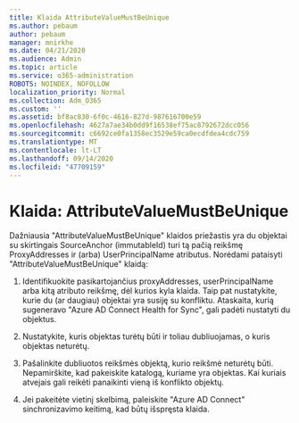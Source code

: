 ```yaml
---
title: Klaida AttributeValueMustBeUnique
ms.author: pebaum
author: pebaum
manager: mnirkhe
ms.date: 04/21/2020
ms.audience: Admin
ms.topic: article
ms.service: o365-administration
ROBOTS: NOINDEX, NOFOLLOW
localization_priority: Normal
ms.collection: Adm_O365
ms.custom: ''
ms.assetid: bf8ac830-6f0c-4616-827d-987616700e59
ms.openlocfilehash: 4627a7ae34b0dd9f16538ef75ac8792672dcc056
ms.sourcegitcommit: c6692ce0fa1358ec3529e59ca0ecdfdea4cdc759
ms.translationtype: MT
ms.contentlocale: lt-LT
ms.lasthandoff: 09/14/2020
ms.locfileid: "47709159"
---
```

# <a name="error-attributevaluemustbeunique"></a>Klaida: AttributeValueMustBeUnique

Dažniausia "AttributeValueMustBeUnique" klaidos priežastis yra du objektai su skirtingais SourceAnchor (immutableId) turi tą pačią reikšmę ProxyAddresses ir (arba) UserPrincipalName atributus. Norėdami pataisyti "AttributeValueMustBeUnique" klaidą:
  
1. Identifikuokite pasikartojančius proxyAddresses, userPrincipalName arba kitą atributo reikšmę, dėl kurios kyla klaida. Taip pat nustatykite, kurie du (ar daugiau) objektai yra susiję su konfliktu. Ataskaita, kurią sugeneravo "Azure AD Connect Health for Sync", gali padėti nustatyti du objektus.
    
2. Nustatykite, kuris objektas turėtų būti ir toliau dubliuojamas, o kuris objektas neturėtų.
    
3. Pašalinkite dubliuotos reikšmės objektą, kurio reikšmė neturėtų būti. Nepamirškite, kad pakeiskite katalogą, kuriame yra objektas. Kai kuriais atvejais gali reikėti panaikinti vieną iš konflikto objektų.
    
4. Jei pakeitėte vietinį skelbimą, paleiskite "Azure AD Connect" sinchronizavimo keitimą, kad būtų išspręsta klaida.
    

